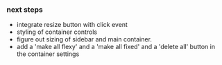 ### next steps

- integrate resize button with click event
- styling of container controls
- figure out sizing of sidebar and main container.
- add a 'make all flexy' and a 'make all fixed' and a 'delete all' button in the container settings
